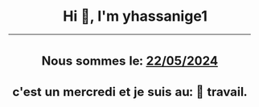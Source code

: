 <h1 align='center'>Hi 👋, I'm yhassanige1</h1>
<div align='center'>

|<h2 align='center'>Nous sommes le: <u>22/05/2024</u></h2><h2 align='center'>c'est un mercredi et je suis au: 🏢 travail.</h2>|
|---
</div>